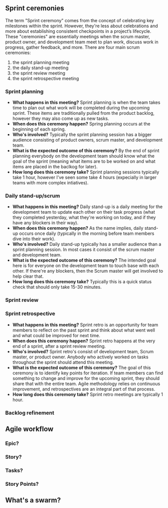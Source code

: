 ## Sprint ceremonies
The term "Sprint ceremony" comes from the concept of celebrating key milestones within the sprint. However, they're less about celebrations and more about establishing consistent checkpoints in a project’s lifecycle. These "ceremonies" are essentially meetings when the scrum master, product owner, and development team meet to plan work, discuss work in progress, gather feedback, and more. There are four main scrum ceremonies: 
1. the sprint planning meeting
1. the daily stand-up meeting
1. the sprint review meeting
1. the sprint retrospective meeting

### Sprint planning
* **What happens in this meeting?** Sprint planning is when the team takes time to plan out what work will be completed during the upcoming sprint. These items are traditionally pulled from the product backlog, however they may also come up as new tasks.
* **When does this ceremony happen?** Spring planning occurs at the beginning of each spring.
* **Who's involved?** Typically the sprint planning session has a bigger audience consisting of product owners, scrum master, and development team.
* **What is the expected outcome of this ceremony?** By the end of sprint planning everybody on the development team should know what the goal of the sprint (meaning what items are to be worked on and what items are placed in the baclkog for later).
* **How long does this ceremony take?** Sprint planning sessions typically take 1 hour, however I've seen some take 4 hours (expecially in larger teams with more complex intiatives).

### Daily stand-up/scrum
*  **What happens in this meeting?** Daily stand-up is a daily meeting for the development team to update each other on their task progress (what they completed yesterday, what they're working on today, and if they have any blockers in their way).
* **When does this ceremony happen?** As the name implies, daily stand-up occurs once daily (typically in the morning before team members dive into their work).
* **Who's involved?** Daily stand-up typically has a smaller audience than a sprint planning session. In most cases it consist of the scrum master and development team.
* **What is the expected outcome of this ceremony?** The intended goal here is for everyone on the development team to touch base with each other. If there're any blockers, then the Scrum master will get involved to help clear that.
* **How long does this ceremony take?** Typically this is a quick status check that should only take 15-30 minutes.

### Sprint review


### Sprint retrospective
*  **What happens in this meeting?** Sprint retro is an opportunity for team members to reflect on the past sprint and think about what went well and what could be improved for next time.
* **When does this ceremony happen?** Sprint retro happens at the very end of a sprint, after a sprint review meeting. 
* **Who's involved?** Sprint retro's consist of development team, Scrum master, or product owner. Anybody who actively worked on tasks throughout the sprint should attend this meeting.
* **What is the expected outcome of this ceremony?** The goal of this ceremony is to identify key points for iteration. If team members can find something to change and improve for the upcoming sprint, they should share that with the entire team. Agile methodology relies on continuous improvement, and retrospectives are an integral part of that process.
* **How long does this ceremony take?** Sprint retro meetings are typically 1 hour.


### Backlog refinement



## Agile workflow
### Epic?

### Story?

### Tasks?

### Story Points?


## What's a swarm?
